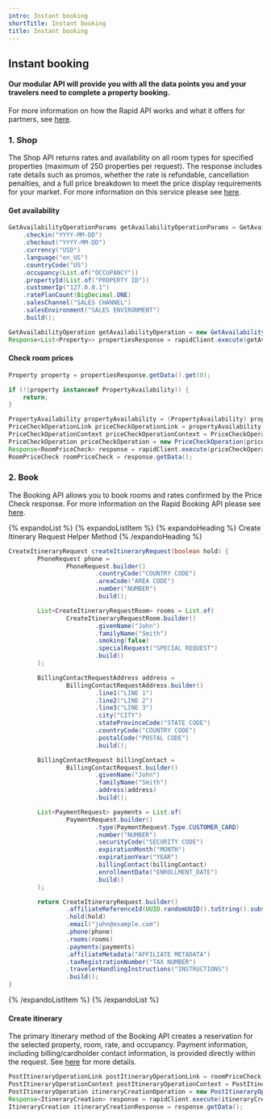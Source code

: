 ```yaml
---
intro: Instant booking
shortTitle: Instant booking
title: Instant booking
---
```

## Instant booking

#### Our modular API will provide you with all the data points you and your travelers need to complete a property booking.
For more information on how the Rapid API works and what it offers for partners, see [here](products/rapid/lodging/how-it-all-works).

### 1. Shop

The Shop API returns rates and availability on all room types for specified properties (maximum of 250 properties per request). The response includes rate details such as promos, whether the rate is refundable, cancellation penalties, and a full price breakdown to meet the price display requirements for your market. For more information on this service please see [here](products/rapid/lodging/shopping).

#### Get availability
```java
GetAvailabilityOperationParams getAvailabilityOperationParams = GetAvailabilityOperationParams.builder()
    .checkin("YYYY-MM-DD")
    .checkout("YYYY-MM-DD")
    .currency("USD")
    .language("en_US")
    .countryCode("US")
    .occupancy(List.of("OCCUPANCY"))
    .propertyId(List.of("PROPERTY ID"))
    .customerIp("127.0.0.1")
    .ratePlanCount(BigDecimal.ONE)
    .salesChannel("SALES CHANNEL")
    .salesEnvironment("SALES ENVIRONMENT")
    .build();

GetAvailabilityOperation getAvailabilityOperation = new GetAvailabilityOperation(getAvailabilityOperationParams);
Response<List<Property>> propertiesResponse = rapidClient.execute(getAvailabilityOperation);
```


#### Check room prices
```java
Property property = propertiesResponse.getData().get(0);

if (!(property instanceof PropertyAvailability)) {
    return;
}

PropertyAvailability propertyAvailability = (PropertyAvailability) property;
PriceCheckOperationLink priceCheckOperationLink = propertyAvailability.getRooms().get(0).getRates().get(0).getBedGroups().entrySet().stream().findFirst().get().getValue().getLinks().getPriceCheck(); // selecting the first rate for the first room
PriceCheckOperationContext priceCheckOperationContext = PriceCheckOperationContext.builder().customerIp("1.2.3.4").customerSessionId("12345").build(); // fill the context as needed
PriceCheckOperation priceCheckOperation = new PriceCheckOperation(priceCheckOperationLink, priceCheckOperationContext);
Response<RoomPriceCheck> response = rapidClient.execute(priceCheckOperation);
RoomPriceCheck roomPriceCheck = response.getData();

```

### 2. Book

The Booking API allows you to book rooms and rates confirmed by the Price Check response. For more information on the Rapid Booking API please see [here](products/rapid/lodging/booking).

{% expandoList %}
{% expandoListItem %}
{% expandoHeading %}
Create Itinerary Request Helper Method
{% /expandoHeading %}

```java
CreateItineraryRequest createItineraryRequest(boolean hold) {
        PhoneRequest phone =
                PhoneRequest.builder()
                        .countryCode("COUNTRY CODE")
                        .areaCode("AREA CODE")
                        .number("NUMBER")
                        .build();

        List<CreateItineraryRequestRoom> rooms = List.of(
                CreateItineraryRequestRoom.builder()
                        .givenName("John")
                        .familyName("Smith")
                        .smoking(false)
                        .specialRequest("SPECIAL REQUEST")
                        .build()
        );

        BillingContactRequestAddress address =
                BillingContactRequestAddress.builder()
                        .line1("LINE 1")
                        .line2("LINE 2")
                        .line3("LINE 3")
                        .city("CITY")
                        .stateProvinceCode("STATE CODE")
                        .countryCode("COUNTRY CODE")
                        .postalCode("POSTAL CODE")
                        .build();

        BillingContactRequest billingContact =
                BillingContactRequest.builder()
                        .givenName("John")
                        .familyName("Smith")
                        .address(address)
                        .build();

        List<PaymentRequest> payments = List.of(
                PaymentRequest.builder()
                        .type(PaymentRequest.Type.CUSTOMER_CARD)
                        .number("NUMBER")
                        .securityCode("SECURITY CODE")
                        .expirationMonth("MONTH")
                        .expirationYear("YEAR")
                        .billingContact(billingContact)
                        .enrollmentDate("ENROLLMENT_DATE")
                        .build()
        );

        return CreateItineraryRequest.builder()
                .affiliateReferenceId(UUID.randomUUID().toString().substring(0, 28))
                .hold(hold)
                .email("john@example.com")
                .phone(phone)
                .rooms(rooms)
                .payments(payments)
                .affiliateMetadata("AFFILIATE METADATA")
                .taxRegistrationNumber("TAX NUMBER")
                .travelerHandlingInstructions("INSTRUCTIONS")
                .build();
}
```

{% /expandoListItem %}
{% /expandoList %}

#### Create itinerary

The primary itinerary method of the Booking API creates a reservation for the selected property, room, rate, and occupancy. Payment information, including billing/cardholder contact information, is provided directly within the request. See [here](products/rapid/lodging/booking) for more details.

```java
PostItineraryOperationLink postItineraryOperationLink = roomPriceCheck.getLinks().getBook(); // from the previous step
PostItineraryOperationContext postItineraryOperationContext = PostItineraryOperationContext.builder().customerIp("1.2.3.4").customerSessionId("12345").build(); // fill the context as needed
PostItineraryOperation itineraryCreationOperation = new PostItineraryOperation(postItineraryOperationLink, postItineraryOperationContext, createItineraryRequest(false));
Response<ItineraryCreation> response = rapidClient.execute(itineraryCreationOperation);
ItineraryCreation itineraryCreationResponse = response.getData();
```
